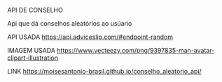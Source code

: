 API DE CONSELHO

Api que dá conselhos aleatórios ao usúario 

API USADA 
https://api.adviceslip.com/#endpoint-random

IMAGEM USADA
https://www.vecteezy.com/png/9397835-man-avatar-clipart-illustration

LINK
https://moisesantonio-brasil.github.io/conselho_aleatorio_api/
